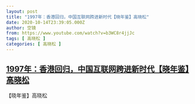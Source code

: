 ```yaml
---
layout: post
title: "1997年：香港回归，中国互联网跨进新时代【晓年鉴】高晓松"
date: 2020-10-14T23:39:05.000Z
author: 空镜
from: https://www.youtube.com/watch?v=b3WC8r4jjJc
tags: [ 高晓松 ]
categories: [ 高晓松 ]
---
```

<!--1602718745000-->
[1997年：香港回归，中国互联网跨进新时代【晓年鉴】高晓松](https://www.youtube.com/watch?v=b3WC8r4jjJc)
------

<div>
【晓年鉴】高晓松
</div>
